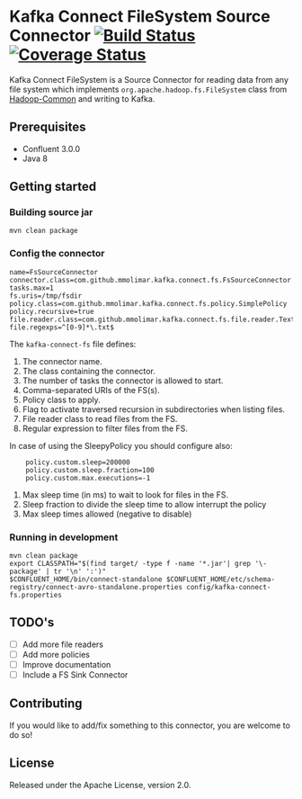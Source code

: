 # Kafka Connect FileSystem Source Connector [![Build Status](https://travis-ci.org/mmolimar/kafka-connect-fs.svg?branch=master)](https://travis-ci.org/mmolimar/kafka-connect-fs.svg?branch=master)[![Coverage Status](https://coveralls.io/repos/github/mmolimar/kafka-connect-fs/badge.svg?branch=master)](https://coveralls.io/github/mmolimar/kafka-connect-fs?branch=master)

Kafka Connect FileSystem is a Source Connector for reading data from any file system which implements 
``org.apache.hadoop.fs.FileSystem`` class from [Hadoop-Common](https://github.com/apache/hadoop-common) and writing to Kafka.

## Prerequisites

- Confluent 3.0.0
- Java 8

## Getting started

### Building source jar ###
    mvn clean package

### Config the connector ###
    name=FsSourceConnector
    connector.class=com.github.mmolimar.kafka.connect.fs.FsSourceConnector
    tasks.max=1
    fs.uris=/tmp/fsdir
    policy.class=com.github.mmolimar.kafka.connect.fs.policy.SimplePolicy
    policy.recursive=true
    file.reader.class=com.github.mmolimar.kafka.connect.fs.file.reader.TextFileReader
    file.regexps=^[0-9]*\.txt$
The ``kafka-connect-fs`` file defines:
1.  The connector name.
2.  The class containing the connector.
3.  The number of tasks the connector is allowed to start.
4.  Comma-separated URIs of the FS(s).
5.  Policy class to apply.
6.  Flag to activate traversed recursion in subdirectories when listing files.
7.  File reader class to read files from the FS.
8.  Regular expression to filter files from the FS.

In case of using the SleepyPolicy you should configure also:
```
    policy.custom.sleep=200000
    policy.custom.sleep.fraction=100
    policy.custom.max.executions=-1
```
1.  Max sleep time (in ms) to wait to look for files in the FS.
2.  Sleep fraction to divide the sleep time to allow interrupt the policy
3.  Max sleep times allowed (negative to disable)

### Running in development ###
```
mvn clean package
export CLASSPATH="$(find target/ -type f -name '*.jar'| grep '\-package' | tr '\n' ':')"
$CONFLUENT_HOME/bin/connect-standalone $CONFLUENT_HOME/etc/schema-registry/connect-avro-standalone.properties config/kafka-connect-fs.properties
```

## TODO's

- [ ] Add more file readers
- [ ] Add more policies
- [ ] Improve documentation
- [ ] Include a FS Sink Connector

## Contributing

If you would like to add/fix something to this connector, you are welcome to do so!

## License

Released under the Apache License, version 2.0.

